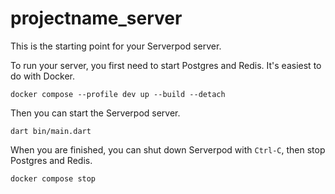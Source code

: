 # projectname_server

This is the starting point for your Serverpod server.

To run your server, you first need to start Postgres and Redis. It's easiest to do with Docker.

    docker compose --profile dev up --build --detach

Then you can start the Serverpod server.

    dart bin/main.dart

When you are finished, you can shut down Serverpod with `Ctrl-C`, then stop Postgres and Redis.

    docker compose stop
